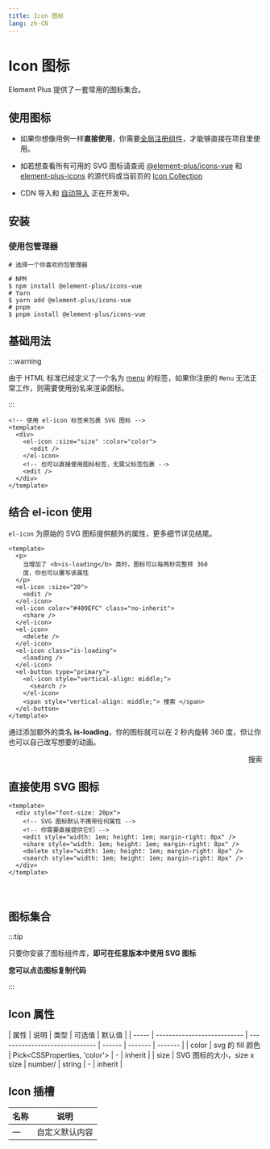 ```yaml
---
title: Icon 图标
lang: zh-CN
---
```


# Icon 图标

Element Plus 提供了一套常用的图标集合。

## 使用图标

- 如果你想像用例一样**直接使用**，你需要[全局注册组件](https://v3.vuejs.org/guide/component-registration.html#global-registration)，才能够直接在项目里使用。

- 如若想查看所有可用的 SVG 图标请查阅 [@element-plus/icons-vue](https://unpkg.com/browse/@element-plus/icons-vue@latest/dist/es/) 和 [element-plus-icons](https://github.com/element-plus/element-plus-icons) 的源代码或当前页的 [Icon Collection](#icons-collection)

- CDN 导入和 [自动导入](https://github.com/antfu/unplugin-icons) 正在开发中。

## 安装

### 使用包管理器

```shell
# 选择一个你喜欢的包管理器

# NPM
$ npm install @element-plus/icons-vue
# Yarn
$ yarn add @element-plus/icons-vue
# pnpm
$ pnpm install @element-plus/icons-vue
```

## 基础用法

:::warning

由于 HTML 标准已经定义了一个名为 [menu](https://developer.mozilla.org/en-US/docs/Web/HTML/Element/menu) 的标签，如果你注册的 `Menu` 无法正常工作，则需要使用别名来渲染图标。

:::

```vue
<!-- 使用 el-icon 标签来包裹 SVG 图标 -->
<template>
  <div>
    <el-icon :size="size" :color="color">
      <edit />
    </el-icon>
    <!-- 也可以直接使用图标标签，无需父标签包裹 -->
    <edit />
  </div>
</template>
```

<script setup>
import { Edit, Share, Delete, Search, Loading } from '@element-plus/icons-vue'
</script>

<ElRow>
  <div>
    <ElIcon :size="30">
      <Edit />
    </ElIcon>
    <Edit />
  </div>
</ElRow>

## 结合 el-icon 使用

`el-icon` 为原始的 SVG 图标提供额外的属性，更多细节详见结尾。

```vue
<template>
  <p>
    当增加了 <b>is-loading</b> 类时，图标可以每两秒完整转 360
    度，你也可以覆写该属性
  </p>
  <el-icon :size="20">
    <edit />
  </el-icon>
  <el-icon color="#409EFC" class="no-inherit">
    <share />
  </el-icon>
  <el-icon>
    <delete />
  </el-icon>
  <el-icon class="is-loading">
    <loading />
  </el-icon>
  <el-button type="primary">
    <el-icon style="vertical-align: middle;">
      <search />
    </el-icon>
    <span style="vertical-align: middle;"> 搜索 </span>
  </el-button>
</template>
```

<ElRow>
  <p>
    通过添加额外的类名 <b>is-loading</b>，你的图标就可以在 2 秒内旋转 360 度，但让你也可以自己改写想要的动画。
  </p>
  <div style="display: flex; align-items: center; justify-content: space-between; width: 100%;">
    <ElIcon :size="20">
      <Edit />
    </ElIcon>
    <ElIcon color="#409EFC" class="no-inherit">
      <Share />
    </ElIcon>
    <ElIcon>
      <Delete />
    </ElIcon>
    <ElIcon class="is-loading">
      <Loading />
    </ElIcon>
    <ElButton type="primary">
      <ElIcon style="vertical-align: middle; color: #fff;">
        <Search />
      </ElIcon>
      <span style="vertical-align: middle;">搜索</span>
    </ElButton>
  </div>
</ElRow>

## 直接使用 SVG 图标

```vue
<template>
  <div style="font-size: 20px">
    <!-- SVG 图标默认不携带任何属性 -->
    <!-- 你需要直接提供它们 -->
    <edit style="width: 1em; height: 1em; margin-right: 8px" />
    <share style="width: 1em; height: 1em; margin-right: 8px" />
    <delete style="width: 1em; height: 1em; margin-right: 8px" />
    <search style="width: 1em; height: 1em; margin-right: 8px" />
  </div>
</template>
```

<ElRow>
  <div style="font-size: 20px;">
    <!-- Since svg icons do not carry any attributes by default -->
    <!-- You need to provide attributes directly -->
    <Edit style="width: 1em; height: 1em; margin-right: 8px;" />
    <Share style="width: 1em; height: 1em; margin-right: 8px;" />
    <Delete style="width: 1em; height: 1em; margin-right: 8px;" />
    <Search style="width: 1em; height: 1em; margin-right: 8px;" />
  </div>
</ElRow>

## 图标集合

:::tip

只要你安装了图标组件库，**即可在任意版本中使用 SVG 图标**

**您可以点击图标复制代码**

:::

<IconList />

## Icon 属性

| 属性  | 说明                        | 类型                           | 可选值 | 默认值  |
| ----- | --------------------------- | ------------------------------ | ------ | ------- | ------- |
| color | svg 的 fill 颜色            | Pick\<CSSProperties, 'color'\> | -      | inherit |
| size  | SVG 图标的大小，size x size | number/                        | string | -       | inherit |

## Icon 插槽

| 名称 | 说明           |
| ---- | -------------- |
| —    | 自定义默认内容 |
